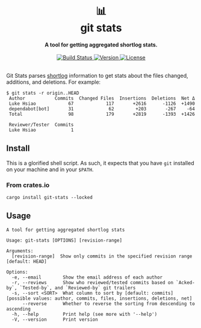 <h1 align="center">
    📊<br>
    git stats
</h1>
<div align="center">
    <strong>A tool for getting aggregated shortlog stats.</strong>
</div>
<br>
<div align="center">
  <a href="https://github.com/lukehsiao/git-stats/actions/workflows/general.yml">
    <img src="https://img.shields.io/github/actions/workflow/status/lukehsiao/git-stats/general.yml" alt="Build Status">
  </a>
  <a href="https://crates.io/crates/git-stats">
    <img src="https://img.shields.io/crates/v/git-stats" alt="Version">
  </a>
  <a href="https://github.com/lukehsiao/git-stats/blob/main/LICENSE">
    <img src="https://img.shields.io/crates/l/git-stats" alt="License">
  </a>
</div>
<br>

Git Stats parses [shortlog](https://git-scm.com/docs/git-shortlog) information to get stats about the files changed, additions, and deletions.
For example:

    $ git stats -r origin..HEAD
     Author           Commits  Changed Files  Insertions  Deletions  Net Δ
     Luke Hsiao            67            117       +2616      -1126  +1490
     dependabot[bot]       31             62        +203       -267    -64
     Total                 98            179       +2819      -1393  +1426

     Reviewer/Tester  Commits
     Luke Hsiao             1

## Install

This is a glorified shell script.
As such, it expects that you have `git` installed on your machine and in your `$PATH`.

### From crates.io

```
cargo install git-stats --locked
```

## Usage

```
A tool for getting aggregated shortlog stats

Usage: git-stats [OPTIONS] [revision-range]

Arguments:
  [revision-range]  Show only commits in the specified revision range [default: HEAD]

Options:
  -e, --email        Show the email address of each author
  -r, --reviews      Show who reviewed/tested commits based on `Acked-by`, `Tested-by`, and `Reviewed-by` git trailers
  -s, --sort <SORT>  What column to sort by [default: commits] [possible values: author, commits, files, insertions, deletions, net]
      --reverse      Whether to reverse the sorting from descending to ascending
  -h, --help         Print help (see more with '--help')
  -V, --version      Print version
  ```
